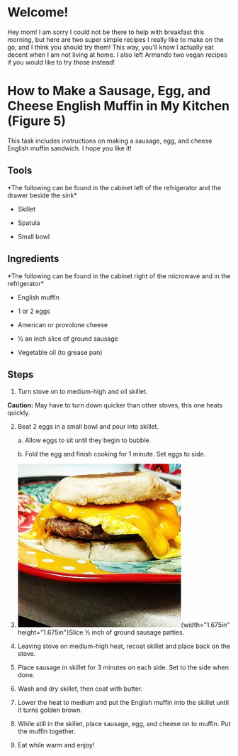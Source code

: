 # Welcome! 

Hey mom! I am sorry I could not be there to help with breakfast this
morning, but here are two super simple recipes I really like to make on
the go, and I think you should try them! This way, you'll know I
actually eat decent when I am not living at home. I also left Armando
two vegan recipes if you would like to try those instead!

# How to Make a Sausage, Egg, and Cheese English Muffin in My Kitchen **(Figure 5)**

This task includes instructions on making a sausage, egg, and cheese
English muffin sandwich. I hope you like it!

## Tools 

\*The following can be found in the cabinet left of the refrigerator and
the drawer beside the sink\*

-   Skillet

-   Spatula

-   Small bowl

## Ingredients 

\*The following can be found in the cabinet right of the microwave and
in the refrigerator\*

-   English muffin

-   1 or 2 eggs

-   American or provolone cheese

-   ½ an inch slice of ground sausage

-   Vegetable oil (to grease pan)

## Steps 

1.  Turn stove on to medium-high and oil skillet.

**Caution:** May have to turn down quicker than other stoves, this one
heats quickly.

2.  Beat 2 eggs in a small bowl and pour into skillet.

    a.  Allow eggs to sit until they begin to bubble.

    b.  Fold the egg and finish cooking for 1 minute. Set eggs to side.

3.  ![](images/media/image5.jpeg){width="1.675in" height="1.675in"}Slice
    ½ inch of ground sausage patties.

4.  Leaving stove on medium-high heat, recoat skillet and place back on
    the stove.

5.  Place sausage in skillet for 3 minutes on each side. Set to the side
    when done.

6.  Wash and dry skillet, then coat with butter.

7.  Lower the heat to medium and put the English muffin into the skillet
    until it turns golden brown.

8.  While still in the skillet, place sausage, egg, and cheese on to
    muffin. Put the muffin together.

9.  Eat while warm and enjoy!
